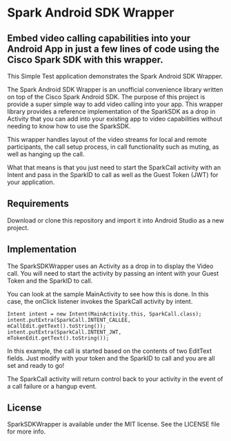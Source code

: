 # Spark Android SDK Wrapper

## Embed video calling capabilities into your Android App in just a few lines of code using the Cisco Spark SDK with this wrapper.

This Simple Test application demonstrates the Spark Android SDK Wrapper.

The Spark Android SDK Wrapper is an unofficial convenience library written on top of the Cisco Spark Android SDK. The purpose of this project is provide a super simple way to add video calling into your app. This wrapper library provides a reference implementation of the SparkSDK as a drop in Activity that you can add into your existing app to video capabilities without needing to know how to use the SparkSDK.

This wrapper handles layout of the video streams for local and remote participants, the call setup process, in call functionality such as muting, as well as hanging up the call.

What that means is that you just need to start the SparkCall activity with an Intent and pass in the SparkID to call as well as the Guest Token (JWT) for your application.


## Requirements

Download or clone this repository and import it into Android Studio as a new project.


## Implementation
The SparkSDKWrapper uses an Activity as a drop in to display the Video call.  You will need to start the activity by passing an intent with your Guest Token and the SparkID to call.

You can look at the sample MainActivity to see how this is done.  In this case, the onClick listener invokes the SparkCall activity by intent.

```
Intent intent = new Intent(MainActivity.this, SparkCall.class);
intent.putExtra(SparkCall.INTENT_CALLEE, mCallEdit.getText().toString());
intent.putExtra(SparkCall.INTENT_JWT, mTokenEdit.getText().toString());

```

In this example, the call is started based on the contents of two EditText fields.  Just modify with your token and the SparkID to call and you are all set and ready to go!

The SparkCall activity will return control back to your activity in the event of a call failure or a hangup event.


## License
SparkSDKWrapper is available under the MIT license. See the LICENSE file for more info.
